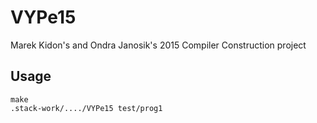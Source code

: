 # VYPe15
Marek Kidon's and Ondra Janosik's 2015 Compiler Construction project

## Usage 
`make`       
`.stack-work/..../VYPe15 test/prog1`
